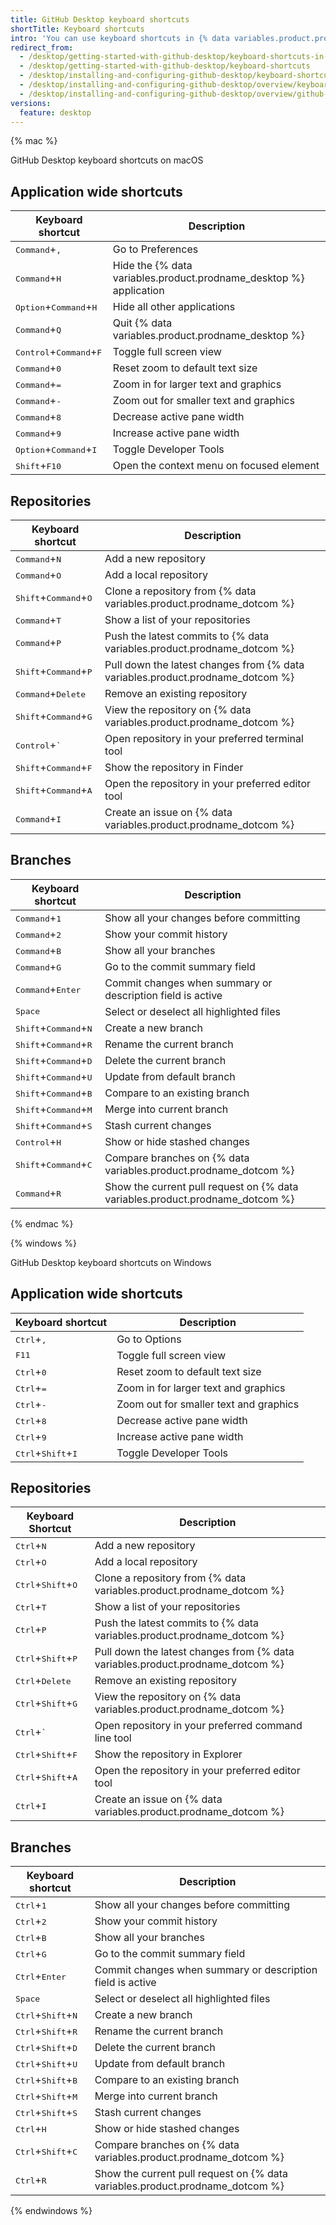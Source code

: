 ```yaml
---
title: GitHub Desktop keyboard shortcuts
shortTitle: Keyboard shortcuts
intro: 'You can use keyboard shortcuts in {% data variables.product.prodname_desktop %}.'
redirect_from:
  - /desktop/getting-started-with-github-desktop/keyboard-shortcuts-in-github-desktop
  - /desktop/getting-started-with-github-desktop/keyboard-shortcuts
  - /desktop/installing-and-configuring-github-desktop/keyboard-shortcuts
  - /desktop/installing-and-configuring-github-desktop/overview/keyboard-shortcuts
  - /desktop/installing-and-configuring-github-desktop/overview/github-desktop-keyboard-shortcuts
versions:
  feature: desktop
---
```

{% mac %}

GitHub Desktop keyboard shortcuts on macOS

## Application wide shortcuts

| Keyboard shortcut | Description
|-----------|------------
|<kbd>Command</kbd>+<kbd>,</kbd> | Go to Preferences
|<kbd>Command</kbd>+<kbd>H</kbd> | Hide the {% data variables.product.prodname_desktop %} application
|<kbd>Option</kbd>+<kbd>Command</kbd>+<kbd>H</kbd> | Hide all other applications
|<kbd>Command</kbd>+<kbd>Q</kbd> | Quit {% data variables.product.prodname_desktop %}
|<kbd>Control</kbd>+<kbd>Command</kbd>+<kbd>F</kbd> | Toggle full screen view
|<kbd>Command</kbd>+<kbd>0</kbd> | Reset zoom to default text size
|<kbd>Command</kbd>+<kbd>=</kbd> | Zoom in for larger text and graphics
|<kbd>Command</kbd>+<kbd>-</kbd> | Zoom out for smaller text and graphics
|<kbd>Command</kbd>+<kbd>8</kbd> | Decrease active pane width
|<kbd>Command</kbd>+<kbd>9</kbd> | Increase active pane width
|<kbd>Option</kbd>+<kbd>Command</kbd>+<kbd>I</kbd> | Toggle Developer Tools
|<kbd>Shift</kbd>+<kbd>F10</kbd> | Open the context menu on focused element

## Repositories

| Keyboard shortcut | Description
|-----------|------------
|<kbd>Command</kbd>+<kbd>N</kbd> | Add a new repository
|<kbd>Command</kbd>+<kbd>O</kbd> | Add a local repository
|<kbd>Shift</kbd>+<kbd>Command</kbd>+<kbd>O</kbd> | Clone a repository from {% data variables.product.prodname_dotcom %}
|<kbd>Command</kbd>+<kbd>T</kbd> | Show a list of your repositories
|<kbd>Command</kbd>+<kbd>P</kbd> | Push the latest commits to {% data variables.product.prodname_dotcom %}
|<kbd>Shift</kbd>+<kbd>Command</kbd>+<kbd>P</kbd> | Pull down the latest changes from {% data variables.product.prodname_dotcom %}
|<kbd>Command</kbd>+<kbd>Delete</kbd> | Remove an existing repository
|<kbd>Shift</kbd>+<kbd>Command</kbd>+<kbd>G</kbd> | View the repository on {% data variables.product.prodname_dotcom %}
|<kbd>Control</kbd>+<kbd>&grave;</kbd> | Open repository in your preferred terminal tool
|<kbd>Shift</kbd>+<kbd>Command</kbd>+<kbd>F</kbd> | Show the repository in Finder
|<kbd>Shift</kbd>+<kbd>Command</kbd>+<kbd>A</kbd> | Open the repository in your preferred editor tool
|<kbd>Command</kbd>+<kbd>I</kbd> | Create an issue on {% data variables.product.prodname_dotcom %}

## Branches

| Keyboard shortcut | Description
|-----------|------------
|<kbd>Command</kbd>+<kbd>1</kbd> | Show all your changes before committing
|<kbd>Command</kbd>+<kbd>2</kbd> | Show your commit history
|<kbd>Command</kbd>+<kbd>B</kbd> | Show all your branches
|<kbd>Command</kbd>+<kbd>G</kbd> | Go to the commit summary field
|<kbd>Command</kbd>+<kbd>Enter</kbd> | Commit changes when summary or description field is active
|<kbd>Space</kbd>| Select or deselect all highlighted files
|<kbd>Shift</kbd>+<kbd>Command</kbd>+<kbd>N</kbd> | Create a new branch
|<kbd>Shift</kbd>+<kbd>Command</kbd>+<kbd>R</kbd> | Rename the current branch
|<kbd>Shift</kbd>+<kbd>Command</kbd>+<kbd>D</kbd> | Delete the current branch
|<kbd>Shift</kbd>+<kbd>Command</kbd>+<kbd>U</kbd> | Update from default branch
|<kbd>Shift</kbd>+<kbd>Command</kbd>+<kbd>B</kbd> | Compare to an existing branch
|<kbd>Shift</kbd>+<kbd>Command</kbd>+<kbd>M</kbd> | Merge into current branch
|<kbd>Shift</kbd>+<kbd>Command</kbd>+<kbd>S</kbd> | Stash current changes
|<kbd>Control</kbd>+<kbd>H</kbd> | Show or hide stashed changes
|<kbd>Shift</kbd>+<kbd>Command</kbd>+<kbd>C</kbd> | Compare branches on {% data variables.product.prodname_dotcom %}
|<kbd>Command</kbd>+<kbd>R</kbd> | Show the current pull request on {% data variables.product.prodname_dotcom %}

{% endmac %}

{% windows %}

GitHub Desktop keyboard shortcuts on Windows

## Application wide shortcuts

| Keyboard shortcut | Description
|-----------|------------
|<kbd>Ctrl</kbd>+<kbd>,</kbd> | Go to Options
|<kbd>F11</kbd> | Toggle full screen view
|<kbd>Ctrl</kbd>+<kbd>0</kbd> | Reset zoom to default text size
|<kbd>Ctrl</kbd>+<kbd>=</kbd> | Zoom in for larger text and graphics
|<kbd>Ctrl</kbd>+<kbd>-</kbd> | Zoom out for smaller text and graphics
|<kbd>Ctrl</kbd>+<kbd>8</kbd> | Decrease active pane width
|<kbd>Ctrl</kbd>+<kbd>9</kbd> | Increase active pane width
|<kbd>Ctrl</kbd>+<kbd>Shift</kbd>+<kbd>I</kbd> | Toggle Developer Tools

## Repositories

| Keyboard Shortcut | Description
|-----------|------------
|<kbd>Ctrl</kbd>+<kbd>N</kbd> | Add a new repository
|<kbd>Ctrl</kbd>+<kbd>O</kbd> | Add a local repository
|<kbd>Ctrl</kbd>+<kbd>Shift</kbd>+<kbd>O</kbd> | Clone a repository from {% data variables.product.prodname_dotcom %}
|<kbd>Ctrl</kbd>+<kbd>T</kbd> | Show a list of your repositories
|<kbd>Ctrl</kbd>+<kbd>P</kbd> | Push the latest commits to {% data variables.product.prodname_dotcom %}
|<kbd>Ctrl</kbd>+<kbd>Shift</kbd>+<kbd>P</kbd> | Pull down the latest changes from {% data variables.product.prodname_dotcom %}
|<kbd>Ctrl</kbd>+<kbd>Delete</kbd> | Remove an existing repository
|<kbd>Ctrl</kbd>+<kbd>Shift</kbd>+<kbd>G</kbd> | View the repository on {% data variables.product.prodname_dotcom %}
|<kbd>Ctrl</kbd>+<kbd>&grave;</kbd> | Open repository in your preferred command line tool
|<kbd>Ctrl</kbd>+<kbd>Shift</kbd>+<kbd>F</kbd> | Show the repository in Explorer
|<kbd>Ctrl</kbd>+<kbd>Shift</kbd>+<kbd>A</kbd> | Open the repository in your preferred editor tool
|<kbd>Ctrl</kbd>+<kbd>I</kbd> | Create an issue on {% data variables.product.prodname_dotcom %}

## Branches

| Keyboard shortcut | Description
|-----------|------------
|<kbd>Ctrl</kbd>+<kbd>1</kbd> | Show all your changes before committing
|<kbd>Ctrl</kbd>+<kbd>2</kbd> | Show your commit history
|<kbd>Ctrl</kbd>+<kbd>B</kbd> | Show all your branches
|<kbd>Ctrl</kbd>+<kbd>G</kbd> | Go to the commit summary field
|<kbd>Ctrl</kbd>+<kbd>Enter</kbd> | Commit changes when summary or description field is active
|<kbd>Space</kbd>| Select or deselect all highlighted files
|<kbd>Ctrl</kbd>+<kbd>Shift</kbd>+<kbd>N</kbd> | Create a new branch
|<kbd>Ctrl</kbd>+<kbd>Shift</kbd>+<kbd>R</kbd> | Rename the current branch
|<kbd>Ctrl</kbd>+<kbd>Shift</kbd>+<kbd>D</kbd> | Delete the current branch
|<kbd>Ctrl</kbd>+<kbd>Shift</kbd>+<kbd>U</kbd> | Update from default branch
|<kbd>Ctrl</kbd>+<kbd>Shift</kbd>+<kbd>B</kbd> | Compare to an existing branch
|<kbd>Ctrl</kbd>+<kbd>Shift</kbd>+<kbd>M</kbd> | Merge into current branch
|<kbd>Ctrl</kbd>+<kbd>Shift</kbd>+<kbd>S</kbd> | Stash current changes
|<kbd>Ctrl</kbd>+<kbd>H</kbd> | Show or hide stashed changes
|<kbd>Ctrl</kbd>+<kbd>Shift</kbd>+<kbd>C</kbd> | Compare branches on {% data variables.product.prodname_dotcom %}
|<kbd>Ctrl</kbd>+<kbd>R</kbd> | Show the current pull request on {% data variables.product.prodname_dotcom %}

{% endwindows %}

